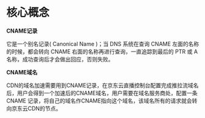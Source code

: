 # 核心概念

**CNAME记录**

它是一个别名记录( Canonical Name )；当 DNS 系统在查询 CNAME
左面的名称的时候，都会转向 CNAME 右面的名称再进行查询，一直追踪到最后的 PTR 或 A
名称，成功查询后才会做出回应，否则失败。

**CNAME域名**

CDN的域名加速需要用到CNAME记录，在京东云直播控制台配置完成推拉流域名后，用户会得到一个加速后的CNAME域名，用户需要在域名服务商处，配置一条
CNAME
记录，将自己的域名作CNAME指向这个域名，该域名所有的请求就会转向京东云CDN的节点。

